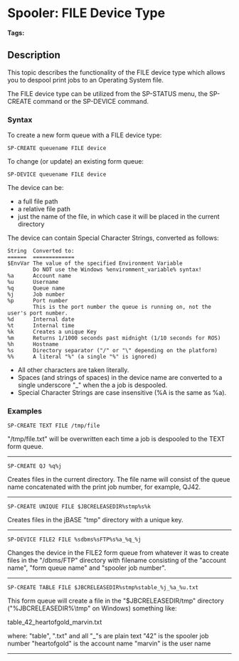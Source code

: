 # Spooler: FILE Device Type

<PageHeader />

**Tags:**
<badge text='sp-device' vertical='middle' />
<badge text='sp-create' vertical='middle' />

## Description

This topic describes the functionality of the FILE device type which allows you to despool print jobs to an Operating System file.

The FILE device type can be utilized from the SP-STATUS menu, the SP-CREATE command or the SP-DEVICE command.

### Syntax

To create a new form queue with a FILE device type:

```
SP-CREATE queuename FILE device
```

To change (or update) an existing form queue:

```
SP-DEVICE queuename FILE device
```

The device can be:

- a full file path
- a relative file path
- just the name of the file, in which case it will be placed in the current directory

The device can contain Special Character Strings, converted as follows:

```
String  Converted to:
======  =============
$EnvVar The value of the specified Environment Variable
        Do NOT use the Windows %enviromment_variable% syntax!
%a      Account name
%u      Username
%q      Queue name
%j      Job number
%p      Port number
        This is the port number the queue is running on, not the user's port number.
%d      Internal date
%t      Internal time
%k      Creates a unique Key
%m      Returns 1/1000 seconds past midnight (1/10 seconds for ROS)
%h      Hostname
%s      Directory separator ("/" or "\" depending on the platform)
%%      A literal "%" (a single "%" is ignored)
```

- All other characters are taken literally.  
- Spaces (and strings of spaces) in the device name are converted to a single underscore "_" when the a job is despooled.  
- Special Character Strings are case insensitive (%A is the same as %a).

### Examples

```
SP-CREATE TEXT FILE /tmp/file
```
"/tmp/file.txt" will be overwritten each time a job is despooled to the TEXT form queue.

---

```
SP-CREATE QJ %q%j
```
Creates files in the current directory. The file name will consist of the queue name concatenated with the print job number, for example, QJ42.

---

```
SP-CREATE UNIQUE FILE $JBCRELEASEDIR%stmp%s%k
```
Creates files in the jBASE "tmp" directory with a unique key.

---

```
SP-DEVICE FILE2 FILE %sdbms%sFTP%s%a_%q_%j
```
Changes the device in the FILE2 form queue from whatever it was to create files in the "/dbms/FTP" directory with filename consisting of the "account name", "form queue name" and "spooler job number".

---

```
SP-CREATE TABLE FILE $JBCRELEASEDIR%stmp%stable_%j_%a_%u.txt
```
This form queue will create a file in the "$JBCRELEASEDIR/tmp" directory ("%JBCRELEASEDIR%\tmp" on Windows) something like:

table_42_heartofgold_marvin.txt

where:
    "table", ".txt" and all "_"s are plain text
    "42" is the spooler job number
    "heartofgold" is the account name
    "marvin" is the user name

---

<PageFooter />
